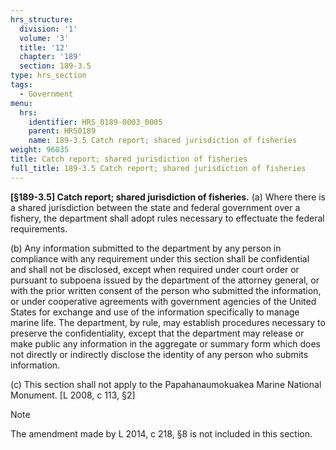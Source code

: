 ```yaml
---
hrs_structure:
  division: '1'
  volume: '3'
  title: '12'
  chapter: '189'
  section: 189-3.5
type: hrs_section
tags:
  - Government
menu:
  hrs:
    identifier: HRS_0189-0003_0005
    parent: HRS0189
    name: 189-3.5 Catch report; shared jurisdiction of fisheries
weight: 96035
title: Catch report; shared jurisdiction of fisheries
full_title: 189-3.5 Catch report; shared jurisdiction of fisheries
---
```

**[§189-3.5] Catch report; shared jurisdiction of fisheries.** (a) Where there is a shared jurisdiction between the state and federal government over a fishery, the department shall adopt rules necessary to effectuate the federal requirements.

(b) Any information submitted to the department by any person in compliance with any requirement under this section shall be confidential and shall not be disclosed, except when required under court order or pursuant to subpoena issued by the department of the attorney general, or with the prior written consent of the person who submitted the information, or under cooperative agreements with government agencies of the United States for exchange and use of the information specifically to manage marine life. The department, by rule, may establish procedures necessary to preserve the confidentiality, except that the department may release or make public any information in the aggregate or summary form which does not directly or indirectly disclose the identity of any person who submits information.

(c) This section shall not apply to the Papahanaumokuakea Marine National Monument. [L 2008, c 113, §2]

Note

The amendment made by L 2014, c 218, §8 is not included in this section.